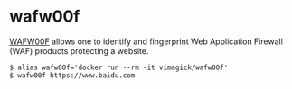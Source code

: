 wafw00f
=======

[WAFW00F][1] allows one to identify and fingerprint Web Application Firewall
(WAF) products protecting a website.

```
$ alias wafw00f='docker run --rm -it vimagick/wafw00f'
$ wafw00f https://www.baidu.com
```

[1]: https://github.com/EnableSecurity/wafw00f
